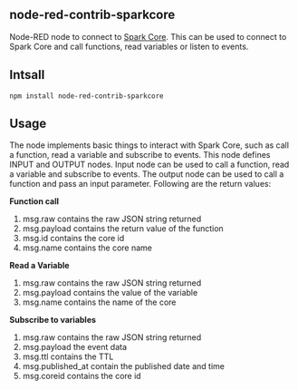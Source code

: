 node-red-contrib-sparkcore
--------------------------

Node-RED node to connect to [Spark Core](https://www.spark.io/). This can be used to connect to Spark Core and call functions, read variables or listen to events.

Intsall
-------

    npm install node-red-contrib-sparkcore

Usage
-----

The node implements basic things to interact with Spark Core, such as call a function, read a variable and subscribe to events. This node defines INPUT and OUTPUT nodes. Input node can be used to call a function, read a variable and subscribe to events. The output node can be used to call a function and pass an input parameter. Following are the return values:

**Function call**
 1. msg.raw contains the raw JSON string returned 
 2. msg.payload contains the return value of the function 
 3. msg.id contains the core id 
 4. msg.name contains the core name

**Read a Variable**
 1. msg.raw contains the raw JSON string returned 
 2. msg.payload contains the value of the variable 
 3. msg.name contains the name of the core

**Subscribe to variables**
 1. msg.raw contains the raw JSON string returned
 2. msg.payload the event data 
 3. msg.ttl contains the TTL 
 4. msg.published_at contain the published date and time 
 5. msg.coreid contains the core id